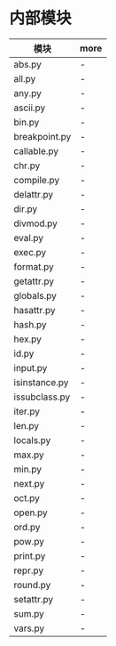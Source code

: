# 内部模块

| 模块          | more |
| ------------- | ---- |
| abs.py        | -    |
| all.py        | -    |
| any.py        | -    |
| ascii.py      | -    |
| bin.py        | -    |
| breakpoint.py | -    |
| callable.py   | -    |
| chr.py        | -    |
| compile.py    | -    |
| delattr.py    | -    |
| dir.py        | -    |
| divmod.py     | -    |
| eval.py       | -    |
| exec.py       | -    |
| format.py     | -    |
| getattr.py    | -    |
| globals.py    | -    |
| hasattr.py    | -    |
| hash.py       | -    |
| hex.py        | -    |
| id.py         | -    |
| input.py      | -    |
| isinstance.py | -    |
| issubclass.py | -    |
| iter.py       | -    |
| len.py        | -    |
| locals.py     | -    |
| max.py        | -    |
| min.py        | -    |
| next.py       | -    |
| oct.py        | -    |
| open.py       | -    |
| ord.py        | -    |
| pow.py        | -    |
| print.py      | -    |
| repr.py       | -    |
| round.py      | -    |
| setattr.py    | -    |
| sum.py        | -    |
| vars.py       | -    |
